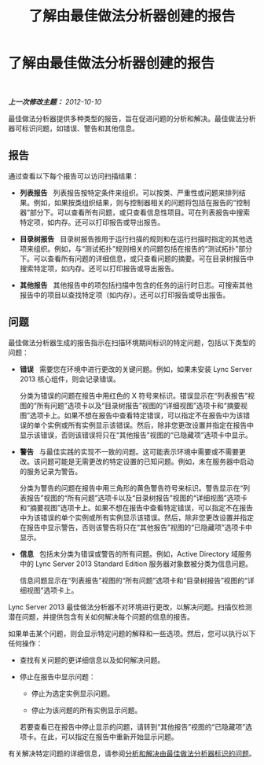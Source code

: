 ﻿---
title: 了解由最佳做法分析器创建的报告
TOCTitle: 了解由最佳做法分析器创建的报告
ms:assetid: 1386dd6c-7f3e-4da9-905b-cef1468bf14a
ms:mtpsurl: https://technet.microsoft.com/zh-cn/library/Gg591344(v=OCS.15)
ms:contentKeyID: 49312077
ms.date: 05/19/2016
mtps_version: v=OCS.15
ms.translationtype: HT
---

# 了解由最佳做法分析器创建的报告

 

_**上一次修改主题：** 2012-10-10_

最佳做法分析器提供多种类型的报告，旨在促进问题的分析和解决。最佳做法分析器可标识问题，如错误、警告和其他信息。

## 报告

通过查看以下每个报告可以访问扫描结果：

  - **列表报告**   列表报告按特定条件来组织。可以按类、严重性或问题来排列结果。例如，如果按类组织结果，则与控制器相关的问题将包括在报告的“控制器”部分下。可以查看所有问题，或只查看信息性项目。可在列表报告中搜索特定项，如内存。还可以打印报告或导出报告。

  - **目录树报告**   目录树报告按用于运行扫描的规则和在运行扫描时指定的其他选项来组织。例如，与“测试拓扑”规则相关的问题包括在报告的“测试拓扑”部分下。可以查看所有问题的详细信息，或只查看问题的摘要。可在目录树报告中搜索特定项，如内存。还可以打印报告或导出报告。

  - **其他报告**   其他报告中的项包括扫描中包含的任务的运行时日志。可搜索其他报告中的项目以查找特定项（如内存）。还可以打印报告或导出报告。

## 问题

最佳做法分析器生成的报告指示在扫描环境期间标识的特定问题，包括以下类型的问题：

  - **错误**   需要您在环境中进行更改的关键问题。例如，如果未安装 Lync Server 2013 核心组件，则会记录错误。
    
    分类为错误的问题在报告中用红色的 X 符号来标识。错误显示在“列表报告”视图的“所有问题”选项卡以及“目录树报告”视图的“详细视图”选项卡和“摘要视图”选项卡上。如果不想在报告中查看特定错误，可以指定不在报告中为该错误的单个实例或所有实例显示该错误。然后，除非您更改设置并指定在报告中显示该错误，否则该错误将只在“其他报告”视图的“已隐藏项”选项卡中显示。

  - **警告**   与最佳实践的实现不一致的问题。这可能表示环境中需要或不需要更改。该问题可能是无需更改的特定设置的已知问题。例如，未在服务器中启动的服务记录为警告。
    
    分类为警告的问题在报告中用三角形的黄色警告符号来标识。警告显示在“列表报告”视图的“所有问题”选项卡以及“目录树报告”视图的“详细视图”选项卡和“摘要视图”选项卡上。如果不想在报告中查看特定错误，可以指定不在报告中为该错误的单个实例或所有实例显示该错误。然后，除非您更改设置并指定在报告中显示警告，否则该警告将只在“其他报告”视图的“已隐藏项”选项卡中显示。

  - **信息**   包括未分类为错误或警告的所有问题。例如，Active Directory 域服务 中的 Lync Server 2013 Standard Edition 服务器对象数被分类为信息问题。
    
    信息问题显示在“列表报告”视图的“所有问题”选项卡和“目录树报告”视图的“详细视图”选项卡上。

Lync Server 2013 最佳做法分析器不对环境进行更改，以解决问题。扫描仅检测潜在问题，并提供包含有关如何解决每个问题的信息的报告。

如果单击某个问题，则会显示特定问题的解释和一些选项。然后，您可以执行以下任何操作：

  - 查找有关问题的更详细信息以及如何解决问题。

  - 停止在报告中显示问题：
    
      - 停止为选定实例显示问题。
    
      - 停止为该问题的所有实例显示问题。
    
    若要查看已在报告中停止显示的问题，请转到“其他报告”视图的“已隐藏项”选项卡。在此，可以指定在报告中重新开始显示问题。

有关解决特定问题的详细信息，请参阅[分析和解决由最佳做法分析器标识的问题](lync-server-2013-analyzing-and-resolving-issues-identified-by-best-practices-analyzer.md)。

